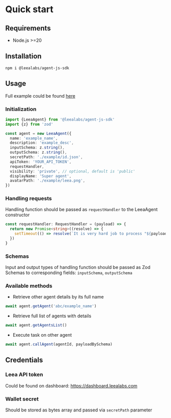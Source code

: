 # Quick start

## Requirements

- Node.js >=20

## Installation

`npm i @leealabs/agent-js-sdk`

## Usage

Full example could be found [here](https://github.com/Leea-Labs/agent-js-sdk/blob/main/example/index.ts)

### Initialization

```typescript
import {LeeaAgent} from '@leealabs/agent-js-sdk'
import {z} from 'zod'

const agent = new LeeaAgent({
  name: 'example_name',
  description: 'example_desc',
  inputSchema: z.string(),
  outputSchema: z.string(),
  secretPath: './example/id.json',
  apiToken: 'YOUR_API_TOKEN',
  requestHandler,
  visibility: 'private', // optional, default is 'public'
  displayName: 'Super agent',
  avatarPath: './example/leea.png',
})
```

### Handling requests

Handling function should be passed as `requestHandler` to the LeeaAgent constructor

```typescript
const requestHandler: RequestHandler = (payload) => {
  return new Promise<string>((resolve) => {
    setTimeout(() => resolve(`It is very hard job to process "${payload}"`), 4000)
  })
}
```

### Schemas

Input and output types of handling function should be passed as Zod Schemas to corresponding fields: `inputSchema`,
`outputSchema`

### Available methods

- Retrieve other agent details by its full name

```typescript
await agent.getAgent('abc/example_name')
```

- Retrieve full list of agents with details

```typescript
await agent.getAgentsList()
```

- Execute task on other agent

```typescript
await agent.callAgent(agentId, payloadBySchema)
```

## Credentials

### Leea API token

Could be found on dashboard: https://dashboard.leealabs.com

### Wallet secret

Should be stored as bytes array and passed via `secretPath` parameter
